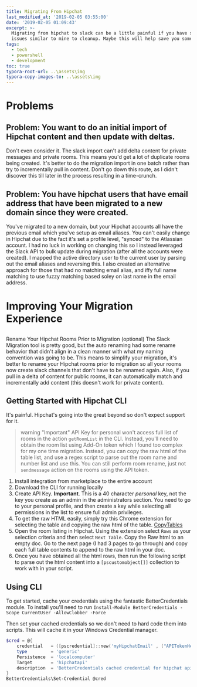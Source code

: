 ```yaml
---
title: Migrating From Hipchat
last_modified_at: '2019-02-05 03:55:00'
date: '2019-02-05 01:09:43'
excerpt: >-
  Migrating from hipchat to slack can be a little painful if you have some  
  issues similar to mine to cleanup. Maybe this will help save you some time.
tags:
  - tech
  - powershell
  - development
toc: true
typora-root-url: ..\assets\img
typora-copy-images-to: ..\assets\img
---
```

# Problems

## Problem: You want to do an initial import of Hipchat content and then update with deltas. 
Don't even consider it. The slack import can't add delta content for private messages and private rooms. This means you'd get a lot of duplicate rooms being created. It's better to do the migration import in one batch rather than try to incrementally pull in content. Don't go down this route, as I didn't discover this till later in the process resulting in a time-crunch.

## Problem: You have hipchat users that have email address that have been migrated to a new domain since they were created.
You've migrated to a new domain, but your Hipchat accounts all have the previous email which you've setup as email aliases. You can't easily change in Hipchat due to the fact it's set a profile level, "synced" to the Atlassian account. I had no luck in working on changing this so I instead leveraged the Slack API to bulk update during migration (after all the accounts were created). I mapped the active directory user to the current user by parsing out the email aliases and reversing this. I also created an alternative approach for those that had no matching email alias, and iffy full name matching to use fuzzy matching based soley on last name in the email address. 

# Improving Your Migration Experience

## Rename Your Hipchat Rooms Prior to Migration (optional)
The Slack Migration tool is pretty good, but the auto renaming had some rename behavior that didn't align in a clean manner with what my naming convention was going to be. This means to simplify your migration, it's better to rename your Hipchat rooms prior to migration so all your rooms now create slack channels that don't have to be renamed again. Also, if you pull in a delta of content for public rooms, it can automatically match and incrementally add content (this doesn't work for private content).

## Getting Started with Hipchat CLI
It's painful. Hipchat's going into the great beyond so don't expect support for it. 

> warning "Important"
> API Key for personal won't access full list of rooms in the action `getRoomList` in the CLI. Instead, you'll need to obtain the room list using Add-On token which I found too complex for my one time migration. Instead, you can copy the raw html of the table list, and use a regex script to parse out the room name and number list and use this. You can still perform room rename, just not `sendmessage` action on the rooms using the API token.

1. Install integration from marketplace to the entire account
2. Download the CLI for running locally
3. Create API Key. **Important**. This is a 40 character *personal* key, not the key you create as an admin in the administrators section. You need to go to your personal profile, and then create a key while selecting all permissions in the list to ensure full admin privileges.
4. To get the raw HTML easily, simply try this Chrome extension for selecting the table and copying the raw html of the table. [CopyTables](http://bit.ly/2S1XwRn)
5. Open the room listing in Hipchat. Using the extension select `Rows` as your selection criteria and then select `Next Table`. Copy the Raw html to an empty doc. Go to the next page (I had 3 pages to go through) and copy each full table contents to append to the raw html in your doc.
6. Once you have obtained all the html rows, then run the following script to parse out the html content into a `[pscustomobject[]]` collection to work with in your script.

## Using CLI

To get started, cache your credentials using the fantastic BetterCredentials module. To install you'll need to run `Install-Module BetterCredentials -Scope CurrentUser -AllowClobber -Force`

Then set your cached credentials so we don't need to hard code them into scripts. This will cache it in your Windows Credential manager.

```powershell
$cred = @{
    credential   = ([pscredential]::new('myHipchatEmail' , ("APITokenHere" | ConvertTo-SecureString -AsPlainText -Force) ) )
    type         = 'generic'
    Persistence  = 'localcomputer'
    Target       = 'hipchatapi'
    description  = 'BetterCredentials cached credential for hipchat api'
}
BetterCredentials\Set-Credential @cred
```


